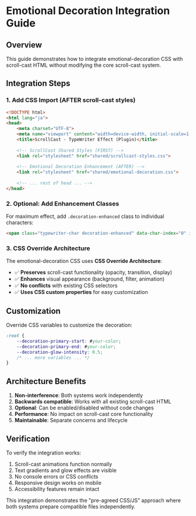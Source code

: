 # Emotional Decoration Integration Guide

## Overview
This guide demonstrates how to integrate emotional-decoration CSS with scroll-cast HTML without modifying the core scroll-cast system.

## Integration Steps

### 1. Add CSS Import (AFTER scroll-cast styles)

```html
<!DOCTYPE html>
<html lang="ja">
<head>
    <meta charset="UTF-8">
    <meta name="viewport" content="width=device-width, initial-scale=1.0">
    <title>ScrollCast - TypeWriter Effect (Plugin)</title>
    
    <!-- ScrollCast Shared Styles (FIRST) -->
    <link rel="stylesheet" href="shared/scrollcast-styles.css">
    
    <!-- Emotional Decoration Enhancement (AFTER) -->
    <link rel="stylesheet" href="shared/emotional-decoration.css">
    
    <!-- ... rest of head ... -->
</head>
```

### 2. Optional: Add Enhancement Classes

For maximum effect, add `.decoration-enhanced` class to individual characters:

```html
<span class="typewriter-char decoration-enhanced" data-char-index="0" id="char-0">H</span>
```

### 3. CSS Override Architecture

The emotional-decoration CSS uses **CSS Override Architecture**:

- ✅ **Preserves** scroll-cast functionality (opacity, transition, display)
- ✅ **Enhances** visual appearance (background, filter, animation)  
- ✅ **No conflicts** with existing CSS selectors
- ✅ **Uses CSS custom properties** for easy customization

## Customization

Override CSS variables to customize the decoration:

```css
:root {
    --decoration-primary-start: #your-color;
    --decoration-primary-end: #your-color;
    --decoration-glow-intensity: 0.5;
    /* ... more variables ... */
}
```

## Architecture Benefits

1. **Non-interference**: Both systems work independently
2. **Backwards compatible**: Works with all existing scroll-cast HTML
3. **Optional**: Can be enabled/disabled without code changes
4. **Performance**: No impact on scroll-cast core functionality
5. **Maintainable**: Separate concerns and lifecycle

## Verification

To verify the integration works:

1. Scroll-cast animations function normally
2. Text gradients and glow effects are visible
3. No console errors or CSS conflicts
4. Responsive design works on mobile
5. Accessibility features remain intact

This integration demonstrates the "pre-agreed CSS/JS" approach where both systems prepare compatible files independently.
